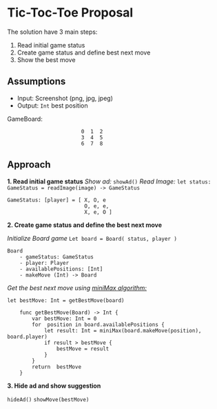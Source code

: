 # Tic-Toc-Toe Proposal

The solution have 3 main steps:

 1. Read initial game status
 2. Create game status and define best next move
 3. Show the best move 


## Assumptions

 - Input: Screenshot (png, jpg, jpeg)
 - Output: `Int` best position

GameBoard:

							0  1  2
							3  4  5
							6  7  8


## Approach

 **1. Read initial game status**
	 *Show ad:*
	 `showAd()`
	 *Read Image:*
	 `let status: GameStatus = readImage(image) -> GameStatus`
	 
```
GameStatus: [player] = [ X, O, e
						 O, e, e,
						 X, e, O ] 
```					    
 **2. Create game status and define the best next move**

*Initialize Board game*
	`Let board = Board( status, player )`

```
Board
	- gameStatus: GameStatus
	- player: Player
	- availablePositions: [Int]
	- makeMove (Int) -> Board
```
	 
	

*Get the best next move using 	 [miniMax algorithm:](https://www.geeksforgeeks.org/minimax-algorithm-in-game-theory-set-1-introduction/)*
	
`let bestMove: Int = getBestMove(board) `

```
	func getBestMove(Board) -> Int {
		var bestMove: Int = 0
		for  position in board.availablePositions {
			let result: Int = miniMax(board.makeMove(position), board.player)
			if result > bestMove {
				bestMove = result
			}
		} 
		return  bestMove
	}
```

 **3. Hide ad and show suggestion**
	 
`hideAd()`
`showMove(bestMove)`


